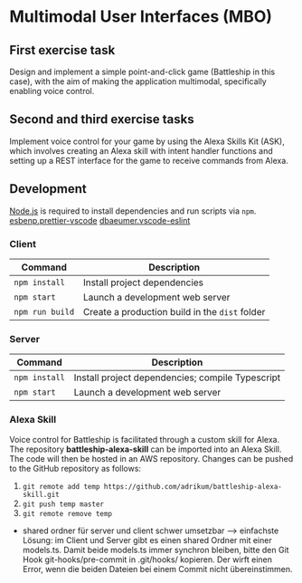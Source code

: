# Multimodal User Interfaces (MBO)

## First exercise task

Design and implement a simple point-and-click game (Battleship in this case), with the aim of making the application multimodal, specifically enabling voice control.

## Second and third exercise tasks

Implement voice control for your game by using the Alexa Skills Kit (ASK), which involves creating an Alexa skill with intent handler functions and setting up a REST interface for the game to receive commands from Alexa.

## Development

[Node.js](https://nodejs.org) is required to install dependencies and run scripts via `npm`.
[esbenp.prettier-vscode](https://marketplace.visualstudio.com/items?itemName=esbenp.prettier-vscode)
[dbaeumer.vscode-eslint](https://marketplace.visualstudio.com/items?itemName=dbaeumer.vscode-eslint)

### Client

| Command         | Description                                    |
| --------------- | ---------------------------------------------- |
| `npm install`   | Install project dependencies                   |
| `npm start`     | Launch a development web server                |
| `npm run build` | Create a production build in the `dist` folder |

### Server

| Command       | Description                                      |
| ------------- | ------------------------------------------------ |
| `npm install` | Install project dependencies; compile Typescript |
| `npm start`   | Launch a development web server                  |

### Alexa Skill

Voice control for Battleship is facilitated through a custom skill for Alexa. The repository **battleship-alexa-skill** can be imported into an Alexa Skill. The code will then be hosted in an AWS repository. Changes can be pushed to the GitHub repository as follows:

1. `git remote add temp https://github.com/adrikum/battleship-alexa-skill.git`
1. `git push temp master`
1. `git remote remove temp`

- shared ordner für server und client schwer umsetzbar --> einfachste Lösung: im Client und Server gibt es einen shared Ordner mit einer models.ts. Damit beide models.ts immer synchron bleiben, bitte den Git Hook git-hooks/pre-commit in .git/hooks/ kopieren. Der wirft einen Error, wenn die beiden Dateien bei einem Commit nicht übereinstimmen.
